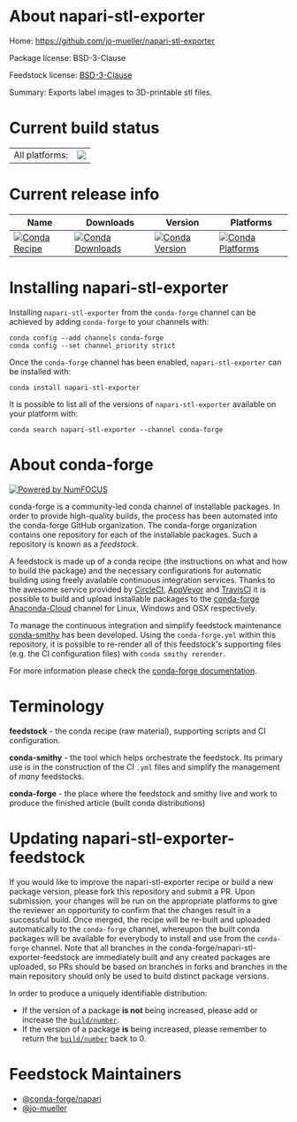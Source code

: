 About napari-stl-exporter
=========================

Home: https://github.com/jo-mueller/napari-stl-exporter

Package license: BSD-3-Clause

Feedstock license: [BSD-3-Clause](https://github.com/conda-forge/napari-stl-exporter-feedstock/blob/master/LICENSE.txt)

Summary: Exports label images to 3D-printable stl files.

Current build status
====================


<table><tr><td>All platforms:</td>
    <td>
      <a href="https://dev.azure.com/conda-forge/feedstock-builds/_build/latest?definitionId=15253&branchName=master">
        <img src="https://dev.azure.com/conda-forge/feedstock-builds/_apis/build/status/napari-stl-exporter-feedstock?branchName=master">
      </a>
    </td>
  </tr>
</table>

Current release info
====================

| Name | Downloads | Version | Platforms |
| --- | --- | --- | --- |
| [![Conda Recipe](https://img.shields.io/badge/recipe-napari--stl--exporter-green.svg)](https://anaconda.org/conda-forge/napari-stl-exporter) | [![Conda Downloads](https://img.shields.io/conda/dn/conda-forge/napari-stl-exporter.svg)](https://anaconda.org/conda-forge/napari-stl-exporter) | [![Conda Version](https://img.shields.io/conda/vn/conda-forge/napari-stl-exporter.svg)](https://anaconda.org/conda-forge/napari-stl-exporter) | [![Conda Platforms](https://img.shields.io/conda/pn/conda-forge/napari-stl-exporter.svg)](https://anaconda.org/conda-forge/napari-stl-exporter) |

Installing napari-stl-exporter
==============================

Installing `napari-stl-exporter` from the `conda-forge` channel can be achieved by adding `conda-forge` to your channels with:

```
conda config --add channels conda-forge
conda config --set channel_priority strict
```

Once the `conda-forge` channel has been enabled, `napari-stl-exporter` can be installed with:

```
conda install napari-stl-exporter
```

It is possible to list all of the versions of `napari-stl-exporter` available on your platform with:

```
conda search napari-stl-exporter --channel conda-forge
```


About conda-forge
=================

[![Powered by
NumFOCUS](https://img.shields.io/badge/powered%20by-NumFOCUS-orange.svg?style=flat&colorA=E1523D&colorB=007D8A)](https://numfocus.org)

conda-forge is a community-led conda channel of installable packages.
In order to provide high-quality builds, the process has been automated into the
conda-forge GitHub organization. The conda-forge organization contains one repository
for each of the installable packages. Such a repository is known as a *feedstock*.

A feedstock is made up of a conda recipe (the instructions on what and how to build
the package) and the necessary configurations for automatic building using freely
available continuous integration services. Thanks to the awesome service provided by
[CircleCI](https://circleci.com/), [AppVeyor](https://www.appveyor.com/)
and [TravisCI](https://travis-ci.com/) it is possible to build and upload installable
packages to the [conda-forge](https://anaconda.org/conda-forge)
[Anaconda-Cloud](https://anaconda.org/) channel for Linux, Windows and OSX respectively.

To manage the continuous integration and simplify feedstock maintenance
[conda-smithy](https://github.com/conda-forge/conda-smithy) has been developed.
Using the ``conda-forge.yml`` within this repository, it is possible to re-render all of
this feedstock's supporting files (e.g. the CI configuration files) with ``conda smithy rerender``.

For more information please check the [conda-forge documentation](https://conda-forge.org/docs/).

Terminology
===========

**feedstock** - the conda recipe (raw material), supporting scripts and CI configuration.

**conda-smithy** - the tool which helps orchestrate the feedstock.
                   Its primary use is in the construction of the CI ``.yml`` files
                   and simplify the management of *many* feedstocks.

**conda-forge** - the place where the feedstock and smithy live and work to
                  produce the finished article (built conda distributions)


Updating napari-stl-exporter-feedstock
======================================

If you would like to improve the napari-stl-exporter recipe or build a new
package version, please fork this repository and submit a PR. Upon submission,
your changes will be run on the appropriate platforms to give the reviewer an
opportunity to confirm that the changes result in a successful build. Once
merged, the recipe will be re-built and uploaded automatically to the
`conda-forge` channel, whereupon the built conda packages will be available for
everybody to install and use from the `conda-forge` channel.
Note that all branches in the conda-forge/napari-stl-exporter-feedstock are
immediately built and any created packages are uploaded, so PRs should be based
on branches in forks and branches in the main repository should only be used to
build distinct package versions.

In order to produce a uniquely identifiable distribution:
 * If the version of a package **is not** being increased, please add or increase
   the [``build/number``](https://docs.conda.io/projects/conda-build/en/latest/resources/define-metadata.html#build-number-and-string).
 * If the version of a package **is** being increased, please remember to return
   the [``build/number``](https://docs.conda.io/projects/conda-build/en/latest/resources/define-metadata.html#build-number-and-string)
   back to 0.

Feedstock Maintainers
=====================

* [@conda-forge/napari](https://github.com/conda-forge/napari/)
* [@jo-mueller](https://github.com/jo-mueller/)

